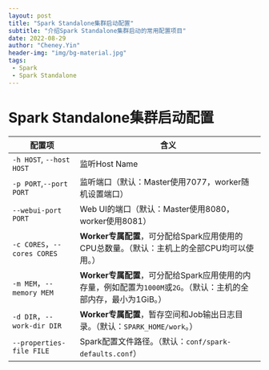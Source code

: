 ```yaml
---
layout: post
title: "Spark Standalone集群启动配置"
subtitle: "介绍Spark Standalone集群启动的常用配置项目"
date: 2022-08-29
author: "Cheney.Yin"
header-img: "img/bg-material.jpg"
tags:
 - Spark
 - Spark Standalone
---
```


# Spark Standalone集群启动配置

| 配置项                      | 含义                                                         |
| --------------------------- | ------------------------------------------------------------ |
| `-h HOST`, `--host HOST`    | 监听Host Name                                                |
| `-p PORT`,`--port PORT`     | 监听端口（默认：Master使用7077，worker随机设置端口）         |
| `--webui-port PORT`         | Web UI的端口（默认：Master使用8080，worker使用8081）         |
| `-c CORES`，`--cores CORES` | **Worker专属配置**，可分配给Spark应用使用的CPU总数量。（默认：主机上的全部CPU均可以使用。） |
| `-m MEM`，`--memory MEM`    | **Worker专属配置**，可分配给Spark应用使用的内存量，例如配置为`1000M`或`2G`。（默认：主机的全部内存，最小为1GiB。） |
| `-d DIR`，`--work-dir DIR`  | **Worker专属配置**，暂存空间和Job输出日志目录。（默认：`SPARK_HOME/work`。） |
| `--properties-file FILE`    | Spark配置文件路径。（默认：`conf/spark-defaults.conf`）      |

